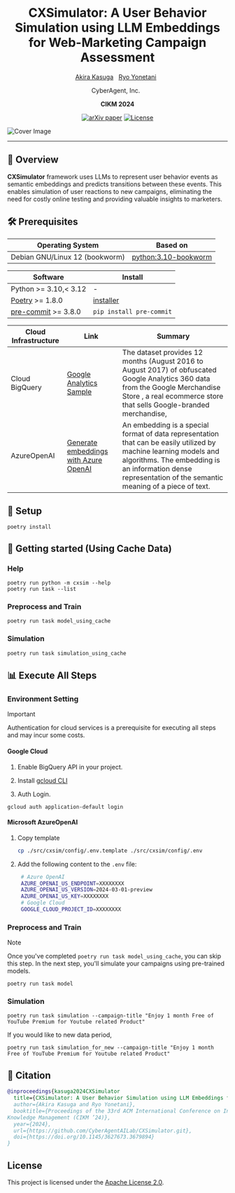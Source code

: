 <div align="center">
<h1>CXSimulator: A User Behavior Simulation using LLM Embeddings for Web-Marketing Campaign Assessment</h3>

<p align="center">
    <a href="https://sites.google.com/view/akira-kasuga/home">Akira Kasuga</a> &nbsp;
    <a href="https://yonetaniryo.github.io/">Ryo Yonetani</a> &nbsp;
</p>

<p align="center">
    CyberAgent, Inc. &nbsp;
</p>

<p align="center">
    <strong>CIKM 2024</strong>
</p>

<p align="center">
    <a href="https://arxiv.org/pdf/2407.21553"><img src="https://img.shields.io/badge/arXiv-paper-orange" alt="arXiv paper"></a>
    <a href="https://opensource.org/licenses/Apache-2.0"><img src="https://img.shields.io/badge/License-Apache_2.0-blue.svg" alt="License"></a>
</p>

</div>

<img src="https://github.com/user-attachments/assets/d24d85d8-e8ef-411e-918e-3230f31c6167" alt="Cover Image">

---

## 📌 Overview

**CXSimulator** framework uses LLMs to represent user behavior events as semantic embeddings and predicts transitions between these events. This enables simulation of user reactions to new campaigns, eliminating the need for costly online testing and providing valuable insights to marketers.

## 🛠 Prerequisites

| Operating System               | Based on                                                |
| ------------------------------ | ------------------------------------------------------- |
| Debian GNU/Linux 12 (bookworm) | [python:3.10-bookworm](https://hub.docker.com/_/python) |

| Software              | Install                                                                             |
| --------------------- | ----------------------------------------------------------------------------------- |
| Python >= 3.10,< 3.12 | -                                                                                   |
| [Poetry] >= 1.8.0     | [installer](https://python-poetry.org/docs/#installing-with-the-official-installer) |
| [pre-commit] >= 3.8.0 | `pip install pre-commit`                                                            |

| Cloud Infrastructure | Link                                                                                                                        | Summary                                                                                                                                                                                                                         |
| -------------------- | --------------------------------------------------------------------------------------------------------------------------- | ------------------------------------------------------------------------------------------------------------------------------------------------------------------------------------------------------------------------------- |
| Cloud BigQuery       | [Google Analytics Sample](https://console.cloud.google.com/marketplace/product/obfuscated-ga360-data/obfuscated-ga360-data) | The dataset provides 12 months (August 2016 to August 2017) of obfuscated Google Analytics 360 data from the Google Merchandise Store , a real ecommerce store that sells Google-branded merchandise,                           |
| AzureOpenAI          | [Generate embeddings with Azure OpenAI](https://learn.microsoft.com/en-us/azure/ai-services/openai/how-to/embeddings)       | An embedding is a special format of data representation that can be easily utilized by machine learning models and algorithms. The embedding is an information dense representation of the semantic meaning of a piece of text. |

## 🔧 Setup

```shell
poetry install
```

## 🚀 Getting started (Using Cache Data)

### Help

```shell
poetry run python -m cxsim --help
poetry run task --list
```

### Preprocess and Train

```shell
poetry run task model_using_cache
```

### Simulation

```shell
poetry run task simulation_using_cache
```

## 📊 Execute All Steps

### Environment Setting

> [!IMPORTANT]
> Authentication for cloud services is a prerequisite for executing all steps and may incur some costs.

#### Google Cloud

1. Enable BigQuery API in your project.

2. Install [gcloud CLI](https://cloud.google.com/sdk/docs/install)

3. Auth Login.

```shell
gcloud auth application-default login
```

#### Microsoft AzureOpenAI

1. Copy template
   ```bash
   cp ./src/cxsim/config/.env.template ./src/cxsim/config/.env
   ```
2. Add the following content to the `.env` file:

   ```bash
    # Azure OpenAI
    AZURE_OPENAI_US_ENDPOINT=XXXXXXXX
    AZURE_OPENAI_US_VERSION=2024-03-01-preview
    AZURE_OPENAI_US_KEY=XXXXXXXX
    # Google Cloud
    GOOGLE_CLOUD_PROJECT_ID=XXXXXXXX
   ```

### Preprocess and Train

> [!NOTE]
> Once you've completed `poetry run task model_using_cache`, you can skip this step. In the next step, you'll simulate your campaigns using pre-trained models.

```shell
poetry run task model
```

### Simulation

```shell
poetry run task simulation --campaign-title "Enjoy 1 month Free of YouTube Premium for Youtube related Product"
```

If you would like to new data period,

```shell
poetry run task simulation_for_new --campaign-title "Enjoy 1 month Free of YouTube Premium for Youtube related Product"
```

## 📄 Citation

```bibtex
@inproceedings{kasuga2024CXSimulator
  title={CXSimulator: A User Behavior Simulation using LLM Embeddings for Web-Marketing Campaign Assessment},
  author={Akira Kasuga and Ryo Yonetani},
  booktitle={Proceedings of the 33rd ACM International Conference on Information and
Knowledge Management (CIKM ’24)},
  year={2024},
  url={https://github.com/CyberAgentAILab/CXSimulator.git},
  doi={https://doi.org/10.1145/3627673.3679894}
}
```

## License

This project is licensed under the [Apache License 2.0](LICENSE).

[poetry]: https://python-poetry.org/
[pre-commit]: https://pre-commit.com/
